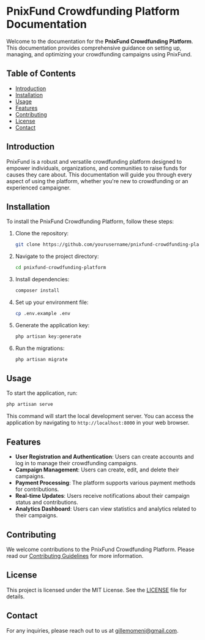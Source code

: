 # PnixFund Crowdfunding Platform Documentation

Welcome to the documentation for the **PnixFund Crowdfunding Platform**. This documentation provides comprehensive guidance on setting up, managing, and optimizing your crowdfunding campaigns using PnixFund.

## Table of Contents
- [Introduction](#introduction)
- [Installation](#installation)
- [Usage](#usage)
- [Features](#features)
- [Contributing](#contributing)
- [License](#license)
- [Contact](#contact)

## Introduction
PnixFund is a robust and versatile crowdfunding platform designed to empower individuals, organizations, and communities to raise funds for causes they care about. This documentation will guide you through every aspect of using the platform, whether you're new to crowdfunding or an experienced campaigner.

## Installation
To install the PnixFund Crowdfunding Platform, follow these steps:
1. Clone the repository:
   ```bash
   git clone https://github.com/yourusername/pnixfund-crowdfunding-platform.git
   ```
2. Navigate to the project directory:
   ```bash
   cd pnixfund-crowdfunding-platform
   ```
3. Install dependencies:
   ```bash
   composer install
   ```
4. Set up your environment file:
   ```bash
   cp .env.example .env
   ```
5. Generate the application key:
   ```bash
   php artisan key:generate
   ```
6. Run the migrations:
   ```bash
   php artisan migrate
   ```

## Usage
To start the application, run: 
```bash
php artisan serve
```
This command will start the local development server. You can access the application by navigating to `http://localhost:8000` in your web browser.

## Features
- **User Registration and Authentication**: Users can create accounts and log in to manage their crowdfunding campaigns.
- **Campaign Management**: Users can create, edit, and delete their campaigns.
- **Payment Processing**: The platform supports various payment methods for contributions.
- **Real-time Updates**: Users receive notifications about their campaign status and contributions.
- **Analytics Dashboard**: Users can view statistics and analytics related to their campaigns.

## Contributing
We welcome contributions to the PnixFund Crowdfunding Platform. Please read our [Contributing Guidelines](../Files/main/CONTRIBUTING.md) for more information.

## License
This project is licensed under the MIT License. See the [LICENSE](../Files/main/LICENSE) file for details.

## Contact
For any inquiries, please reach out to us at [gillemomeni@gmail.com](mailto:gillemomeni@gmail.com).